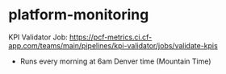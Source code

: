 # platform-monitoring

KPI Validator Job: https://pcf-metrics.ci.cf-app.com/teams/main/pipelines/kpi-validator/jobs/validate-kpis
* Runs every morning at 6am Denver time (Mountain Time)

